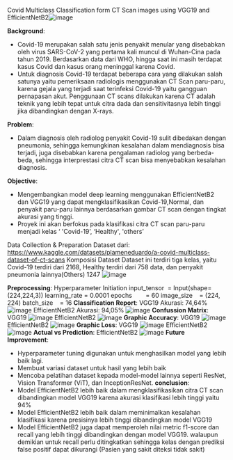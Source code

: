 Covid Multiclass Classification form CT Scan images  using VGG19 and EfficientNetB2![image](https://github.com/fenchi-riti/Covid-Multiclass-Classification-form-CT-scan-images-EfficientNetB2-VGG19-/assets/72839436/b58517f3-6e34-4126-aa15-852f01833897)

**Background**: 
- Covid-19 merupakan salah satu jenis penyakit menular yang disebabkan oleh virus SARS-CoV-2 yang pertama kali muncul di Wuhan-Cina pada tahun 2019. Berdasarkan data dari WHO, hingga saat ini masih terdapat kasus Covid dan kasus orang meninggal karena Covid.
- Untuk diagnosis Covid-19 terdapat beberapa cara yang dilakukan salah satunya yaitu pemeriksaan radiologis menggunakan CT Scan paru-paru, karena gejala yang terjadi saat terinfeksi Covid-19 yaitu gangguan pernapasan akut. Penggunaan CT scans dilakukan karena CT adalah teknik yang lebih tepat untuk citra dada dan sensitivitasnya lebih tinggi jika dibandingkan dengan X-rays.

**Problem**:
- Dalam diagnosis oleh radiolog penyakit Covid-19 sulit dibedakan dengan pneumonia, sehingga kemungkinan kesalahan dalam mendiagnosis bisa terjadi, juga disebabkan karena pengalaman radiolog yang berbeda-beda, sehingga interprestasi citra CT scan bisa menyebabkan kesalahan diagnosis.

**Objective**:
- Mengembangkan model deep learning menggunakan  EfficientNetB2 dan VGG19 yang dapat mengklasifikasikan Covid-19,Normal, dan penyakit paru-paru  lainnya berdasarkan gambar CT scan  dengan  tingkat akurasi yang tinggi.
- Proyek ini akan berfokus pada klasifikasi citra CT scan paru-paru menjadi kelas ‘ 'Covid-19’, ‘Healthy',  'others’

Data Collection & Preparation
Dataset dari: https://www.kaggle.com/datasets/plameneduardo/a-covid-multiclass-dataset-of-ct-scans
Komposisi Dataset
Dataset ini terdiri tiga kelas, yaitu Covid-19 terdiri dari 2168, Healthy terdiri dari 758 data, dan penyakit pneumonia lainnya(Others) 1247 
![image](https://github.com/fenchi-riti/Covid-Multiclass-Classification-form-CT-scan-images-EfficientNetB2-VGG19-/assets/72839436/7bc01a99-c0d8-42bc-b9dd-93681cbf8423)

**Preprocessing**:
Hyperparameter Initiation
input_tensor  = Input(shape=(224,224,3))
learning_rate = 0.0001
epochs        = 60
image_size    = (224, 224)
batch_size    = 16
**Classification Report**:
VGG19 Akurasi: 74,64% ![image](https://github.com/fenchi-riti/Covid-Multiclass-Classification-form-CT-scan-images-EfficientNetB2-VGG19-/assets/72839436/b4d47bdc-5502-40b1-9f25-9d5669938479)
EfficientNetB2 Akurasi: 94,05% ![image](https://github.com/fenchi-riti/Covid-Multiclass-Classification-form-CT-scan-images-EfficientNetB2-VGG19-/assets/72839436/0d62417c-78c1-430d-91f1-a2c6e16fc597)
**Confussion Matrix**:
VGG19 ![image](https://github.com/fenchi-riti/Covid-Multiclass-Classification-form-CT-scan-images-EfficientNetB2-VGG19-/assets/72839436/4216a511-3392-482a-b687-abd38575dc37)
EfficientNetB2 ![image](https://github.com/fenchi-riti/Covid-Multiclass-Classification-form-CT-scan-images-EfficientNetB2-VGG19-/assets/72839436/94a897d1-778c-4d18-bcf1-35371bfd3ed9)
**Graphic Accuracy**:
VGG19 ![image](https://github.com/fenchi-riti/Covid-Multiclass-Classification-form-CT-scan-images-EfficientNetB2-VGG19-/assets/72839436/21f7e295-7a86-498b-82fd-ffb3b0997301)
EfficientNetB2 ![image](https://github.com/fenchi-riti/Covid-Multiclass-Classification-form-CT-scan-images-EfficientNetB2-VGG19-/assets/72839436/c87bd5e9-3e65-4306-9aa1-be21e7f6cf87)
**Graphic Loss**:
VGG19 ![image](https://github.com/fenchi-riti/Covid-Multiclass-Classification-form-CT-scan-images-EfficientNetB2-VGG19-/assets/72839436/200f5b50-cd47-4e13-b85c-aefd6143e06c)
EfficientNetB2 ![image](https://github.com/fenchi-riti/Covid-Multiclass-Classification-form-CT-scan-images-EfficientNetB2-VGG19-/assets/72839436/709624a8-9518-4c5b-a960-bc3ef276107c)
**Actual vs Prediction**:
EfficientNetB2 ![image](https://github.com/fenchi-riti/Covid-Multiclass-Classification-form-CT-scan-images-EfficientNetB2-VGG19-/assets/72839436/75b3c01c-27ab-4360-b1a3-40749805b103)
**Future Improvement**:
- Hyperparameter tuning digunakan untuk  menghasilkan model yang lebih baik lagi.
- Membuat variasi dataset untuk hasil yang lebih baik
- Mencoba pelatihan dataset kepada model-model lainnya seperti ResNet, Vision Transformer (ViT), dan InceptionResNet.
**conclusion**:
- Model EfficientNetB2  lebih baik dalam mengklasifikasikan citra CT scan dibandingkan model VGG19 karena akurasi klasifikasi lebih tinggi yaitu 94%
- Model EfficientNetB2 lebih baik dalam meminimalkan kesalahan klasifikasi karena presisinya lebih tinggi dibandingkan model VGG19
- Model EfficientNetB2 juga dapat memperoleh nilai metric f1-score dan recall yang lebih tinggi dibandingkan dengan model VGG19. walaupun demikian untuk recall perlu 
  ditingkatkan sehingga kelas dengan prediksi false positif dapat dikurangi (Pasien yang sakit diteksi tidak sakit)





